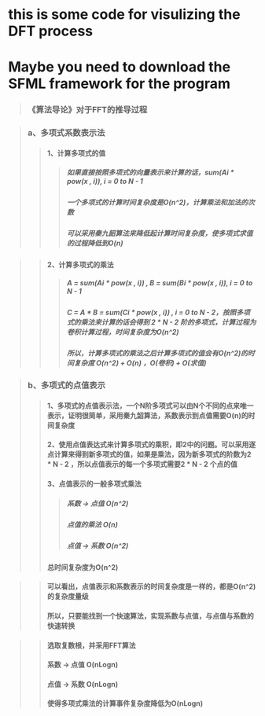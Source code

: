 # this is some code for visulizing the DFT process
# Maybe you need to download the SFML framework for the program


> ### 《算法导论》对于FFT的推导过程

> ### a、多项式系数表示法
>> #### 1、计算多项式的值
>>> ##### 如果直接按照多项式的向量表示来计算的话，sum(Ai * pow(x , i)), i = 0 to N - 1
>>> ##### 一个多项式的计算时间复杂度是O(n^2)，计算乘法和加法的次数
>>> ##### 可以采用秦九韶算法来降低起计算时间复杂度，使多项式求值的过程降低到O(n)

>> #### 2、计算多项式的乘法
>>> ##### A = sum(Ai * pow(x , i)) , B = sum(Bi * pow(x , i)), i = 0 to N - 1
>>> ##### C = A * B = sum(Ci * pow(x , i)) , i = 0 to N - 2，按照多项式的乘法来计算的话会得到 2 * N - 2 阶的多项式，计算过程为卷积计算过程，时间复杂度为O(n^2)
>>> ##### 所以，计算多项式的乘法之后计算多项式的值会有O(n^2)的时间复杂度 O(n^2) + O(n) ，O(卷积) + O(求值)


> ### b、多项式的点值表示
>> #### 1、多项式的点值表示法，一个N阶多项式可以由N个不同的点来唯一表示，证明很简单，采用秦九韶算法，系数表示到点值需要O(n)的时间复杂度
>> #### 2、使用点值表达式来计算多项式的乘积，即2中的问题。可以采用逐点计算来得到新多项式的值，如果是乘法，因为新多项式的阶数为2 * N - 2 ，所以点值表示的每一个多项式需要2 * N - 2 个点的值
>> #### 3、点值表示的一般多项式乘法 
>>> ##### 系数 -> 点值 O(n^2)
>>> ##### 点值的乘法 O(n)
>>> ##### 点值 -> 系数 O(n^2)
>> #### 总时间复杂度为O(n^2)

>> #### 可以看出，点值表示和系数表示的时间复杂度是一样的，都是O(n^2)的复杂度量级
>> #### 所以，只要能找到一个快速算法，实现系数与点值，与点值与系数的快速转换

>> #### 选取复数根，并采用FFT算法
>> #### 系数 -> 点值 O(nLogn)
>> #### 点值 -> 系数 O(nLogn)
>> #### 使得多项式乘法的计算事件复杂度降低为O(nLogn)




